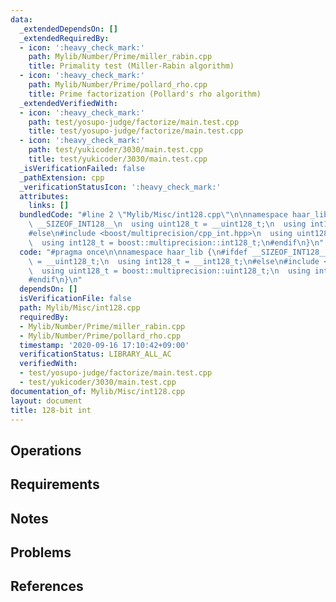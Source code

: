 ```yaml
---
data:
  _extendedDependsOn: []
  _extendedRequiredBy:
  - icon: ':heavy_check_mark:'
    path: Mylib/Number/Prime/miller_rabin.cpp
    title: Primality test (Miller-Rabin algorithm)
  - icon: ':heavy_check_mark:'
    path: Mylib/Number/Prime/pollard_rho.cpp
    title: Prime factorization (Pollard's rho algorithm)
  _extendedVerifiedWith:
  - icon: ':heavy_check_mark:'
    path: test/yosupo-judge/factorize/main.test.cpp
    title: test/yosupo-judge/factorize/main.test.cpp
  - icon: ':heavy_check_mark:'
    path: test/yukicoder/3030/main.test.cpp
    title: test/yukicoder/3030/main.test.cpp
  _isVerificationFailed: false
  _pathExtension: cpp
  _verificationStatusIcon: ':heavy_check_mark:'
  attributes:
    links: []
  bundledCode: "#line 2 \"Mylib/Misc/int128.cpp\"\n\nnamespace haar_lib {\n#ifdef\
    \ __SIZEOF_INT128__\n  using uint128_t = __uint128_t;\n  using int128_t = __int128_t;\n\
    #else\n#include <boost/multiprecision/cpp_int.hpp>\n  using uint128_t = boost::multiprecision::uint128_t;\n\
    \  using int128_t = boost::multiprecision::int128_t;\n#endif\n}\n"
  code: "#pragma once\n\nnamespace haar_lib {\n#ifdef __SIZEOF_INT128__\n  using uint128_t\
    \ = __uint128_t;\n  using int128_t = __int128_t;\n#else\n#include <boost/multiprecision/cpp_int.hpp>\n\
    \  using uint128_t = boost::multiprecision::uint128_t;\n  using int128_t = boost::multiprecision::int128_t;\n\
    #endif\n}\n"
  dependsOn: []
  isVerificationFile: false
  path: Mylib/Misc/int128.cpp
  requiredBy:
  - Mylib/Number/Prime/miller_rabin.cpp
  - Mylib/Number/Prime/pollard_rho.cpp
  timestamp: '2020-09-16 17:10:42+09:00'
  verificationStatus: LIBRARY_ALL_AC
  verifiedWith:
  - test/yosupo-judge/factorize/main.test.cpp
  - test/yukicoder/3030/main.test.cpp
documentation_of: Mylib/Misc/int128.cpp
layout: document
title: 128-bit int
---
```


## Operations

## Requirements

## Notes

## Problems

## References
